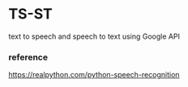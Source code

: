 # TS-ST
text to speech and speech to text using Google API

### reference ### 
https://realpython.com/python-speech-recognition